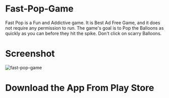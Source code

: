 # Fast-Pop-Game
Fast Pop is a Fun and Addictive game. It is Best Ad Free Game, and it does not require any permission to run. The game's goal is to Pop the Balloons as quickly as you can before they hit the spike. Don't click on scarry Balloons. 

# Screenshot
![fast-pop-game](https://user-images.githubusercontent.com/26148025/114913330-b6fb1000-9e3e-11eb-95b1-f0feb1577784.jpg)

# Download the App From Play Store


